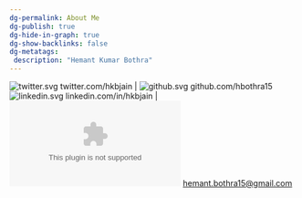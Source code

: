 ```yaml
---
dg-permalink: About Me
dg-publish: true
dg-hide-in-graph: true
dg-show-backlinks: false
dg-metatags:
 description: "Hemant Kumar Bothra"
---
```

![twitter.svg](/img/usr/twitter.svg) twitter.com/hkbjain | ![github.svg](/img/usr/github.svg) github.com/hbothra15
![linkedin.svg](/img/usr/linkedin.svg) linkedin.com/in/hkbjain | ![hemant.bothra15@gmail.com](mailto:hemant.bothra15@gmail.com) hemant.bothra15@gmail.com